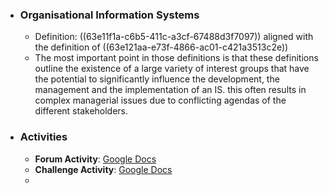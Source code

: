 - ### Organisational Information Systems
	- Definition: ((63e11f1a-c6b5-411c-a3cf-67488d3f7097)) aligned with the definition of ((63e121aa-e73f-4866-ac01-c421a3513c2e))
	- The most important point in those definitions is that these definitions outline the existence of a large variety of interest groups that have the potential to significantly influence the development, the management and the implementation of an IS. this often results in complex managerial issues due to conflicting agendas of the different stakeholders.
- ### Activities
	- **Forum Activity**: [Google Docs](https://docs.google.com/document/d/1ts6-Ncg5iapZaYZ-lzImftU3p_cltFYNPoFuo_0RRCs/edit)
	- **Challenge Activity**: [Google Docs](https://docs.google.com/document/d/1TSXTNUu4XFFFc4UvRGOpMUSDDJeQhFOMytydoRNmhAs/edit)
	-